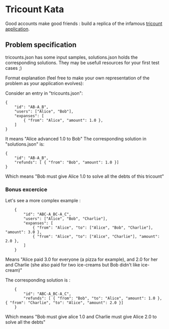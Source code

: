 # Tricount Kata

Good accounts make good friends : build a replica of the infamous [tricount application](https://www.tricount.com/fr/faire-les-comptes-entre-amis).

## Problem specification

tricounts.json has some input samples, solutions.json holds the corresponding solutions. They may be usefull resources for your first test cases ;)

Format explanation (feel free to make your own representation of the problem as your application evolves):

Consider an entry in "tricounts.json":
```
{
	"id": "AB-A_B",
	"users": ["Alice", "Bob"],
	"expanses": [
		{ "from": "Alice", "amount": 1.0 },
	]
}
```
It means "Alice advanced 1.0 to Bob"
The corresponding solution in "solutions.json" is:
```
{
	"id": "AB-A_B",
	"refunds": [ { "from": "Bob", "amount": 1.0 }]
}
```
Which means "Bob must give Alice 1.0 to solve all the debts of this tricount"

### Bonus excercice

Let's see a more complex example :
```
	{
		"id": "ABC-A_BC-A_C",
		"users": ["Alice", "Bob", "Charlie"],
		"expanses": [
			{ "from": "Alice", "to": ["Alice", "Bob", "Charlie"], "amount": 3.0 },
			{ "from": "Alice", "to": ["Alice", "Charlie"], "amount": 2.0 },
		]
	}
```
Means "Alice paid 3.0 for everyone (a pizza for example), and 2.0 for her and Charlie (she also paid for two ice-creams but Bob didn't like ice-cream)"

The corresponding solution is :
```
	{
		"id": "ABC-A_BC-A_C",
		"refunds": [ { "from": "Bob", "to": "Alice", "amount": 1.0 }, { "from": "Charlie", "to": "Alice", "amount": 2.0 }]
	}
```
Which means "Bob must give alice 1.0 and Charlie must give Alice 2.0 to solve all the debts"
